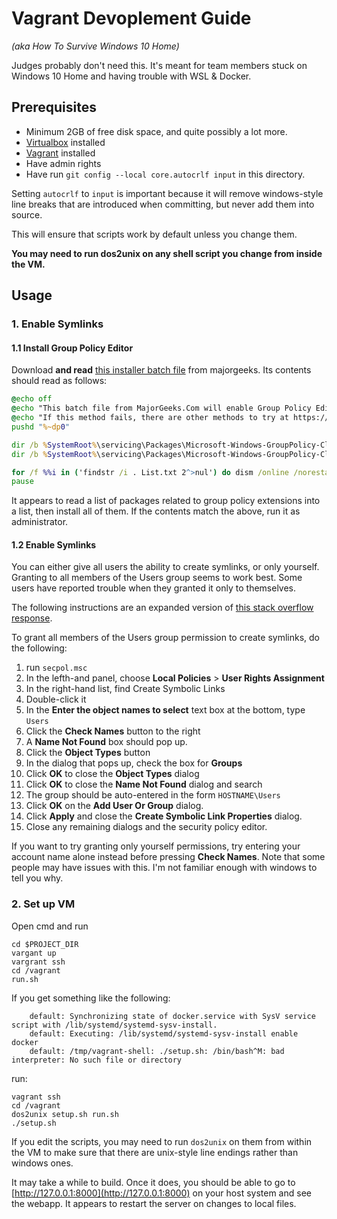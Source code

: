 # Vagrant Devoplement Guide
*(aka How To Survive Windows 10 Home)*

Judges probably don't need this. It's meant for team members stuck on Windows 10 Home and having trouble
with WSL & Docker.

## Prerequisites
- Minimum 2GB of free disk space, and quite possibly a lot more.
- [Virtualbox](https://www.virtualbox.org/wiki/Downloads) installed
- [Vagrant](https://www.vagrantup.com/downloads) installed
- Have admin rights
- Have run `git config --local core.autocrlf input` in this directory.

Setting `autocrlf` to `input` is important because it will remove windows-style line breaks
that are introduced when committing, but never add them into source.

This will ensure that scripts work by default unless you change them.

**You may need to run dos2unix on any shell script you change from inside the VM.**

## Usage 

### 1. Enable Symlinks
#### 1.1 Install Group Policy Editor 
Download **and read** [this installer batch file](https://www.majorgeeks.com/mg/getmirror/add_gpedit_msc_with_powershell,1.html)
 from majorgeeks.
Its contents should read as follows:
```bat
@echo off 
@echo "This batch file from MajorGeeks.Com will enable Group Policy Editor (Gpedit.msc) on Windows 10 Home."
@echo "If this method fails, there are other methods to try at https://tinyurl.com/majorgeeksgpedit"
pushd "%~dp0" 

dir /b %SystemRoot%\servicing\Packages\Microsoft-Windows-GroupPolicy-ClientExtensions-Package~3*.mum >List.txt 
dir /b %SystemRoot%\servicing\Packages\Microsoft-Windows-GroupPolicy-ClientTools-Package~3*.mum >>List.txt 

for /f %%i in ('findstr /i . List.txt 2^>nul') do dism /online /norestart /add-package:"%SystemRoot%\servicing\Packages\%%i" 
pause
```
It appears to read a list of packages related to group policy extensions into a list, then install all of them.
If the contents match the above, run it as administrator.

#### 1.2 Enable Symlinks 

You can either give all users the ability to create symlinks, or only yourself.
Granting to all members of the Users group seems to work best. Some users have
 reported trouble when they granted it only to themselves.
  
 The following instructions are an expanded version of
[this stack overflow response](https://superuser.com/questions/124679/how-do-i-create-a-link-in-windows-7-home-premium-as-a-regular-user/148926#148926).

To grant all members of the Users group permission to create symlinks, do the following:
1. run `secpol.msc`
2. In the lefth-and panel, choose **Local Policies** > **User Rights Assignment**
3. In the right-hand list, find Create Symbolic Links
4. Double-click it
5. In the **Enter the object names to select** text box at the bottom, type `Users`
6. Click the **Check Names** button to the right
7. A **Name Not Found** box should pop up.
8. Click the **Object Types** button
9. In the dialog that pops up, check the box for **Groups**
10. Click **OK** to close the **Object Types** dialog
11. Click **OK** to close the **Name Not Found** dialog and search
12. The group should be auto-entered in the form `HOSTNAME\Users`
13. Click **OK** on the **Add User Or Group** dialog.
14. Click **Apply** and close the **Create Symbolic Link Properties** dialog.
15. Close any remaining dialogs and the security policy editor.

If you want to try granting only yourself permissions, try entering your account
 name alone instead before pressing **Check Names**. Note that some people may have
 issues with this. I'm not familiar enough with windows to tell you why.

### 2. Set up VM
Open cmd and run 
```
cd $PROJECT_DIR
vargant up
vargrant ssh
cd /vagrant
run.sh
```

If you get something like the following:
```
    default: Synchronizing state of docker.service with SysV service script with /lib/systemd/systemd-sysv-install.
    default: Executing: /lib/systemd/systemd-sysv-install enable docker
    default: /tmp/vagrant-shell: ./setup.sh: /bin/bash^M: bad interpreter: No such file or directory
```
run:

    vagrant ssh
    cd /vagrant
    dos2unix setup.sh run.sh
    ./setup.sh

If you edit the scripts, you may need to run `dos2unix` on them from within the VM to make sure
that there are unix-style line endings rather than windows ones.

It may take a while to build. Once it does, you should be able to go to [http://127.0.0.1:8000](http://127.0.0.1:8000)
on your host system and see the webapp. It appears to restart the server on changes to local files.
